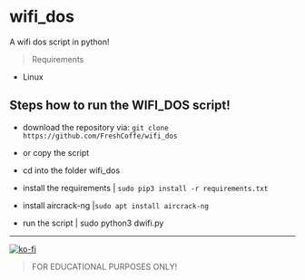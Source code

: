 # wifi_dos

 A wifi dos script in python!

> Requirements
- Linux

## Steps how to run the WIFI_DOS script!

- download the repository via: `git clone https://github.com/FreshCoffe/wifi_dos`
- or copy the script

- cd into the folder wifi_dos
- install the requirements | `sudo pip3 install -r requirements.txt`
- install aircrack-ng |`sudo apt install aircrack-ng`
- run the script | sudo python3 dwifi.py

---

[![ko-fi](https://ko-fi.com/img/githubbutton_sm.svg)](https://ko-fi.com/R6R0DMCZT)

> FOR EDUCATIONAL PURPOSES ONLY!
